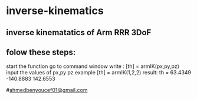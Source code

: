# inverse-kinematics
inverse kinematatics of Arm RRR 3DoF
---------------
folow these steps:
------------
start the function
go to command window 
write : [th] = armIK(px,py,pz)
input the values of px,py pz 
example 
[th] = armIK(1,2,2)
result: 
th = 63.4349 -140.8883  142.6553

  #ahmedbenyoucef01@gmail.com
